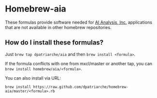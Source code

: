 Homebrew-aia
============

These formulas provide software needed for [AI Analysis, Inc.](http://www.aianalysis.com) applications that are not available in other homebrew repositories.

How do I install these formulas?
--------------------------------
Just `brew tap dpatriarche/aia` and then `brew install <formula>`.

If the formula conflicts with one from mxcl/master or another tap, you can `brew install homebrew/aia/<formula>`.

You can also install via URL:

    brew install https://raw.github.com/dpatriarche/homebrew-aia/master/<formula>.rb
